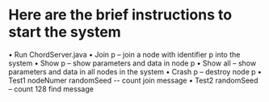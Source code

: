 # Here are the brief instructions to start the system
• Run ChordServer.java
• Join p – join a node with identifier p into the system
• Show p – show parameters and data in node p
• Show all – show parameters and data in all nodes in the system
• Crash p – destroy node p
• Test1 nodeNumer randomSeed -- count join message
• Test2 randomSeed – count 128 find message
